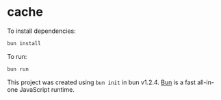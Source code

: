 # cache

To install dependencies:

```bash
bun install
```

To run:

```bash
bun run 
```

This project was created using `bun init` in bun v1.2.4. [Bun](https://bun.sh) is a fast all-in-one JavaScript runtime.
